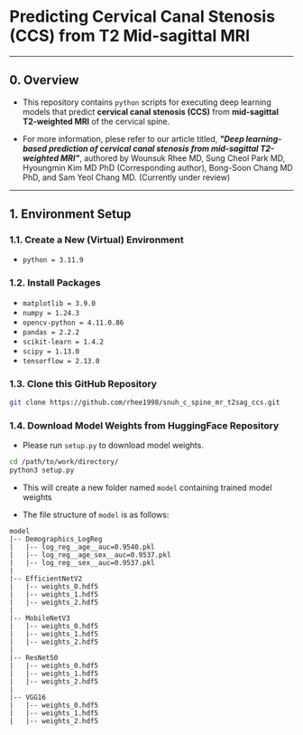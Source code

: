 # **Predicting Cervical Canal Stenosis (CCS) from T2 Mid-sagittal MRI**
---
## **0. Overview**

* This repository contains `python` scripts for executing deep learning models that predict **cervical canal stenosis (CCS)** from **mid-sagittal T2-weighted MRI** of the cervical spine.

* For more information, plese refer to our article titled, ***"Deep learning-based prediction of cervical canal stenosis from mid-sagittal T2-weighted MRI"***, authored by Wounsuk Rhee MD, Sung Cheol Park MD, Hyoungmin Kim MD PhD (Corresponding author), Bong-Soon Chang MD PhD, and Sam Yeol Chang MD. (Currently under review)
---

## **1. Environment Setup**
### **1.1. Create a New (Virtual) Environment**
* `python = 3.11.9`

### **1.2. Install Packages**
* `matplotlib = 3.9.0`
* `numpy = 1.24.3`
* `opencv-python = 4.11.0.86`
* `pandas = 2.2.2`
* `scikit-learn = 1.4.2`
* `scipy = 1.13.0`
* `tensorflow = 2.13.0`

### **1.3. Clone this GitHub Repository**

```bash
git clone https://github.com/rhee1998/snuh_c_spine_mr_t2sag_ccs.git
```

### **1.4. Download Model Weights from HuggingFace Repository**

* Please run `setup.py` to download model weights.
```bash
cd /path/to/work/directory/
python3 setup.py
```

* This will create a new folder named `model` containing trained model weights

* The file structure of `model` is as follows:
```text
model
|-- Demographics_LogReg
|   |-- log_reg__age__auc=0.9540.pkl
|   |-- log_reg__age_sex__auc=0.9537.pkl
|   |-- log_reg__sex__auc=0.9537.pkl
|
|-- EfficientNetV2
|   |-- weights_0.hdf5
|   |-- weights_1.hdf5
|   |-- weights_2.hdf5
|
|-- MobileNetV3
|   |-- weights_0.hdf5
|   |-- weights_1.hdf5
|   |-- weights_2.hdf5
|
|-- ResNet50
|   |-- weights_0.hdf5
|   |-- weights_1.hdf5
|   |-- weights_2.hdf5
|
|-- VGG16
|   |-- weights_0.hdf5
|   |-- weights_1.hdf5
|   |-- weights_2.hdf5
```

